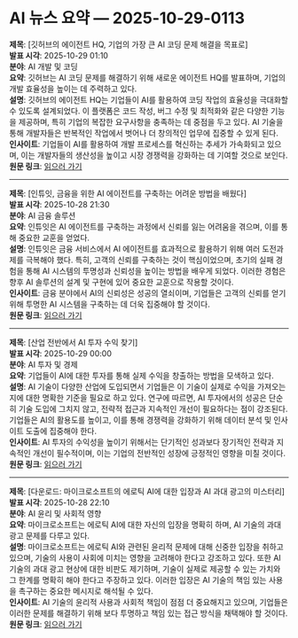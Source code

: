 # AI 뉴스 요약 — 2025-10-29-0113

**제목**: [깃허브의 에이전트 HQ, 기업의 가장 큰 AI 코딩 문제 해결을 목표로]  
**발표 시각**: 2025-10-29 01:10  
**분야**: AI 개발 및 코딩  
**요약**: 깃허브는 AI 코딩 문제를 해결하기 위해 새로운 에이전트 HQ를 발표하며, 기업의 개발 효율성을 높이는 데 주력하고 있다.  
**설명**: 깃허브의 에이전트 HQ는 기업들이 AI를 활용하여 코딩 작업의 효율성을 극대화할 수 있도록 설계되었다. 이 플랫폼은 코드 작성, 버그 수정 및 최적화와 같은 다양한 기능을 제공하며, 특히 기업의 복잡한 요구사항을 충족하는 데 중점을 두고 있다. AI 기술을 통해 개발자들은 반복적인 작업에서 벗어나 더 창의적인 업무에 집중할 수 있게 된다.  
**인사이트**: 기업들이 AI를 활용하여 개발 프로세스를 혁신하는 추세가 가속화되고 있으며, 이는 개발자들의 생산성을 높이고 시장 경쟁력을 강화하는 데 기여할 것으로 보인다.  
**원문 링크**: [읽으러 가기](https://venturebeat.com/ai/githubs-agent-hq-aims-to-solve-enterprises-biggest-ai-coding-problem-too)  

---

**제목**: [인튜잇, 금융을 위한 AI 에이전트를 구축하는 어려운 방법을 배웠다]  
**발표 시각**: 2025-10-28 21:30  
**분야**: AI 금융 솔루션  
**요약**: 인튜잇은 AI 에이전트를 구축하는 과정에서 신뢰를 잃는 어려움을 겪으며, 이를 통해 중요한 교훈을 얻었다.  
**설명**: 인튜잇은 금융 서비스에서 AI 에이전트를 효과적으로 활용하기 위해 여러 도전과제를 극복해야 했다. 특히, 고객의 신뢰를 구축하는 것이 핵심이었으며, 초기의 실패 경험을 통해 AI 시스템의 투명성과 신뢰성을 높이는 방법을 배우게 되었다. 이러한 경험은 향후 AI 솔루션의 설계 및 구현에 있어 중요한 교훈으로 작용할 것이다.  
**인사이트**: 금융 분야에서 AI의 신뢰성은 성공의 열쇠이며, 기업들은 고객의 신뢰를 얻기 위해 투명한 AI 시스템을 구축하는 데 더욱 집중해야 할 것이다.  
**원문 링크**: [읽으러 가기](https://venturebeat.com/ai/intuit-learned-to-build-ai-agents-for-finance-the-hard-way-trust-lost-in)  

---

**제목**: [산업 전반에서 AI 투자 수익 찾기]  
**발표 시각**: 2025-10-29 00:00  
**분야**: AI 투자 및 경제  
**요약**: 기업들이 AI에 대한 투자를 통해 실제 수익을 창출하는 방법을 모색하고 있다.  
**설명**: AI 기술이 다양한 산업에 도입되면서 기업들은 이 기술이 실제로 수익을 가져오는지에 대한 명확한 기준을 필요로 하고 있다. 연구에 따르면, AI 투자에서의 성공은 단순히 기술 도입에 그치지 않고, 전략적 접근과 지속적인 개선이 필요하다는 점이 강조된다. 기업들은 AI의 활용도를 높이고, 이를 통해 경쟁력을 강화하기 위해 데이터 분석 및 인사이트 도출에 집중해야 한다.  
**인사이트**: AI 투자의 수익성을 높이기 위해서는 단기적인 성과보다 장기적인 전략과 지속적인 개선이 필수적이며, 이는 기업의 전반적인 성장에 긍정적인 영향을 미칠 것이다.  
**원문 링크**: [읽으러 가기](https://www.technologyreview.com/2025/10/28/1126693/finding-return-on-ai-investments-across-industries/)  

---

**제목**: [다운로드: 마이크로소프트의 에로틱 AI에 대한 입장과 AI 과대 광고의 미스터리]  
**발표 시각**: 2025-10-28 22:10  
**분야**: AI 윤리 및 사회적 영향  
**요약**: 마이크로소프트는 에로틱 AI에 대한 자신의 입장을 명확히 하며, AI 기술의 과대 광고 문제를 다루고 있다.  
**설명**: 마이크로소프트는 에로틱 AI와 관련된 윤리적 문제에 대해 신중한 입장을 취하고 있으며, 기술의 사용이 사회에 미치는 영향을 고려해야 한다고 강조하고 있다. 또한 AI 기술의 과대 광고 현상에 대한 비판도 제기하며, 기술이 실제로 제공할 수 있는 가치와 그 한계를 명확히 해야 한다고 주장하고 있다. 이러한 입장은 AI 기술의 책임 있는 사용을 촉구하는 중요한 메시지로 해석될 수 있다.  
**인사이트**: AI 기술의 윤리적 사용과 사회적 책임이 점점 더 중요해지고 있으며, 기업들은 이러한 문제를 해결하기 위해 보다 투명하고 책임 있는 접근 방식을 채택해야 할 것이다.  
**원문 링크**: [읽으러 가기](https://www.technologyreview.com/2025/10/28/1126802/the-download-microsofts-stance-on-erotic-ai-and-an-ai-hype-mystery/)  